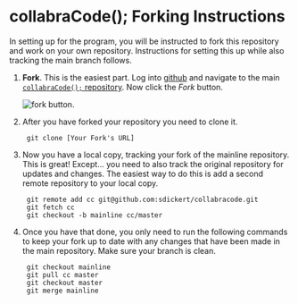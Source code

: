 # collabraCode(); Forking Instructions

In setting up for the program, you will be instructed to fork this repository and work on your own repository. Instructions for setting this up while also tracking the main branch follows.

1. **Fork**. This is the easiest part. Log into [github](http://github.com) and navigate to the main [`collabraCode();` repository](https://github.com/sdickert/collabracode). Now click the *Fork* button.

   ![fork button](http://i.imgur.com/WRTu6.png).
   
2. After you have forked your repository you need to clone it. 

        git clone [Your Fork's URL]

3. Now you have a local copy, tracking your fork of the mainline repository. This is great! Except... you need to also track the original repository for updates and changes. The easiest way to do this is add a second remote repository to your local copy.

        git remote add cc git@github.com:sdickert/collabracode.git
        git fetch cc
        git checkout -b mainline cc/master
        
4. Once you have that done, you only need to run the following commands to keep your fork up to date with any changes that have been made in the main repository. Make sure your branch is clean.

        git checkout mainline
        git pull cc master
        git checkout master
        git merge mainline